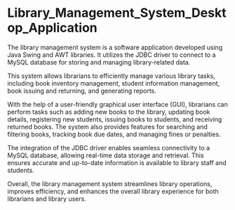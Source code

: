 # Library_Management_System_Desktop_Application

The library management system is a software application developed using Java Swing and AWT libraries. It utilizes the JDBC driver to connect to a MySQL database for storing and managing library-related data.

This system allows librarians to efficiently manage various library tasks, including book inventory management, student information management, book issuing and returning, and generating reports.

With the help of a user-friendly graphical user interface (GUI), librarians can perform tasks such as adding new books to the library, updating book details, registering new students, issuing books to students, and receiving returned books. The system also provides features for searching and filtering books, tracking book due dates, and managing fines or penalties.

The integration of the JDBC driver enables seamless connectivity to a MySQL database, allowing real-time data storage and retrieval. This ensures accurate and up-to-date information is available to library staff and students.

Overall, the library management system streamlines library operations, improves efficiency, and enhances the overall library experience for both librarians and library users.
